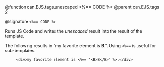 @function can.EJS.tags.unescaped <%== CODE %>
@parent can.EJS.tags 2

@signature `<%== CODE %>`

Runs JS Code and writes the _unescaped_ result into the result of the template.

The following results in "my favorite element is <B>B</B>.". Using `<%==` is useful
for sub-templates.
     
         <div>my favorite element is <%== '<B>B</B>' %>.</div>
